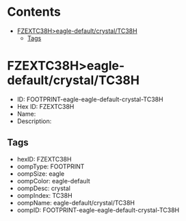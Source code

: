 



Contents
========

* [FZEXTC38H>eagle-default/crystal/TC38H](#fzextc38heagle-defaultcrystaltc38h)
	* [Tags](#tags)

# FZEXTC38H>eagle-default/crystal/TC38H

- ID: FOOTPRINT-eagle-eagle-default-crystal-TC38H
- Hex ID: FZEXTC38H
- Name: 
- Description: 

## Tags

- hexID: FZEXTC38H
- oompType: FOOTPRINT
- oompSize: eagle
- oompColor: eagle-default
- oompDesc: crystal
- oompIndex: TC38H
- oompName: eagle-default/crystal/TC38H
- oompID: FOOTPRINT-eagle-eagle-default-crystal-TC38H
